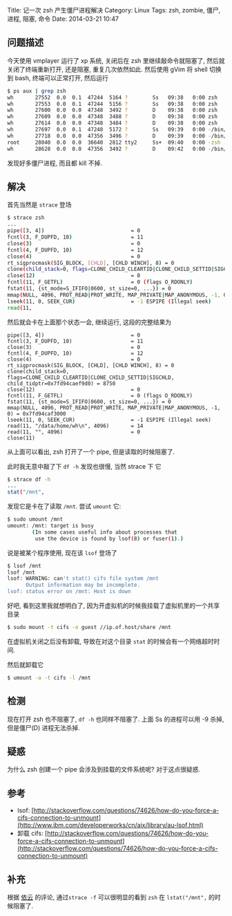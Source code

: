 Title: 记一次 zsh 产生僵尸进程解决
Category: Linux
Tags: zsh, zombie, 僵尸, 进程, 阻塞, 命令
Date: 2014-03-21 10:47

## 问题描述
今天使用 vmplayer 运行了 xp 系统, 关闭后在 zsh 里继续敲命令就阻塞了,
然后就关闭了终端重新打开, 还是阻塞, 重复几次依然如此. 然后使用 gVim
将 shell 切换到 bash, 终端可以正常打开, 然后运行
```bash
$ ps aux | grep zsh
wh       27552  0.0  0.1  47244  5164 ?        Ss   09:38   0:00 zsh
wh       27553  0.0  0.1  47244  5156 ?        Ss   09:38   0:00 zsh
wh       27600  0.0  0.0  47348  3492 ?        D    09:38   0:00 zsh
wh       27609  0.0  0.0  47348  3488 ?        D    09:38   0:00 zsh
wh       27614  0.0  0.0  47348  3484 ?        D    09:38   0:00 zsh
wh       27697  0.0  0.1  47248  5172 ?        Ss   09:39   0:00 -/bin/zsh
wh       27718  0.0  0.0  47356  3496 ?        D    09:39   0:00 -/bin/zsh
root     28040  0.0  0.0  36640  2812 tty2     Ss+  09:40   0:00 -zsh
wh       28628  0.0  0.0  47356  3492 ?        D    09:42   0:00 -/bin/zsh
```
发现好多僵尸进程, 而且都 kill 不掉.

## 解决
首先当然是 `strace` 登场
```bash
$ strace zsh
...
pipe([3, 4])                            = 0
fcntl(3, F_DUPFD, 10)                   = 11
close(3)                                = 0
fcntl(4, F_DUPFD, 10)                   = 12
close(4)                                = 0
rt_sigprocmask(SIG_BLOCK, [CHLD], [CHLD WINCH], 8) = 0
clone(child_stack=0, flags=CLONE_CHILD_CLEARTID|CLONE_CHILD_SETTID|SIGCHLD, child_tidptr=0x7fd94caef9d0) = 8750
close(12)                               = 0
fcntl(11, F_GETFL)                      = 0 (flags O_RDONLY)
fstat(11, {st_mode=S_IFIFO|0600, st_size=0, ...}) = 0
mmap(NULL, 4096, PROT_READ|PROT_WRITE, MAP_PRIVATE|MAP_ANONYMOUS, -1, 0) = 0x7fd94caf3000
lseek(11, 0, SEEK_CUR)                  = -1 ESPIPE (Illegal seek)
read(11,
```
然后就会卡在上面那个状态一会, 继续运行, 这段的完整结果为
```
pipe([3, 4])                            = 0
fcntl(3, F_DUPFD, 10)                   = 11
close(3)                                = 0
fcntl(4, F_DUPFD, 10)                   = 12
close(4)                                = 0
rt_sigprocmask(SIG_BLOCK, [CHLD], [CHLD WINCH], 8) = 0
clone(child_stack=0, flags=CLONE_CHILD_CLEARTID|CLONE_CHILD_SETTID|SIGCHLD, child_tidptr=0x7fd94caef9d0) = 8750
close(12)                               = 0
fcntl(11, F_GETFL)                      = 0 (flags O_RDONLY)
fstat(11, {st_mode=S_IFIFO|0600, st_size=0, ...}) = 0
mmap(NULL, 4096, PROT_READ|PROT_WRITE, MAP_PRIVATE|MAP_ANONYMOUS, -1, 0) = 0x7fd94caf3000
lseek(11, 0, SEEK_CUR)                  = -1 ESPIPE (Illegal seek)
read(11, "/data/home/wh\n", 4096)       = 14
read(11, "", 4096)                      = 0
close(11)  
```
从上面可以看出, zsh 打开了一个 pipe, 但是读取的时候阻塞了.

此时我无意中敲了下 `df -h` 发现也很慢, 当然 strace 下 它
```bash
$ strace df -h
...
stat("/mnt", 
```
发现它是卡在了读取 `/mnt`. 尝试 `umount` 它:
```bash
$ sudo umount /mnt
umount: /mnt: target is busy
        (In some cases useful info about processes that
         use the device is found by lsof(8) or fuser(1).)
```
说是被某个程序使用, 现在该 `lsof` 登场了
```bash
$ lsof /mnt
lsof /mnt
lsof: WARNING: can't stat() cifs file system /mnt
      Output information may be incomplete.
lsof: status error on /mnt: Host is down
```
好吧, 看到这里我就想明白了, 因为开虚拟机的时候我挂载了虚拟机里的一个共享目录
```bash
$ sudo mount -t cifs -o guest //ip.of.host/share /mnt
```
在虚拟机关闭之后没有卸载, 导致在对这个目录 `stat` 的时候会有一个网络超时时间.

然后就卸载它
```bash
$ umount -a -t cifs -l /mnt
```

## 检测
现在打开 zsh 也不阻塞了, `df -h` 也同样不阻塞了. 上面 Ss 的进程可以用 -9 杀掉,
但是僵尸(D) 进程无法杀掉.

## 疑惑
为什么 zsh 创建一个 pipe 会涉及到挂载的文件系统呢? 对于这点很疑惑.

## 参考
* lsof: [http://stackoverflow.com/questions/74626/how-do-you-force-a-cifs-connection-to-unmount](http://www.ibm.com/developerworks/cn/aix/library/au-lsof.html)
* 卸载 cifs: [http://stackoverflow.com/questions/74626/how-do-you-force-a-cifs-connection-to-unmount](http://stackoverflow.com/questions/74626/how-do-you-force-a-cifs-connection-to-unmount)

## 补充
根据 [依云](http://lilydjwg.is-programmer.com/) 的评论, 通过`strace -f`
可以很明显的看到 `zsh` 在 `lstat("/mnt",` 的时候阻塞了.
